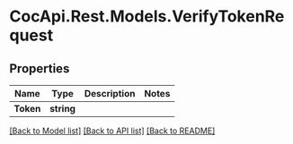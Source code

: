 # CocApi.Rest.Models.VerifyTokenRequest

## Properties

Name | Type | Description | Notes
------------ | ------------- | ------------- | -------------
**Token** | **string** |  | 

[[Back to Model list]](../../README.md#documentation-for-models) [[Back to API list]](../../README.md#documentation-for-api-endpoints) [[Back to README]](../../README.md)

